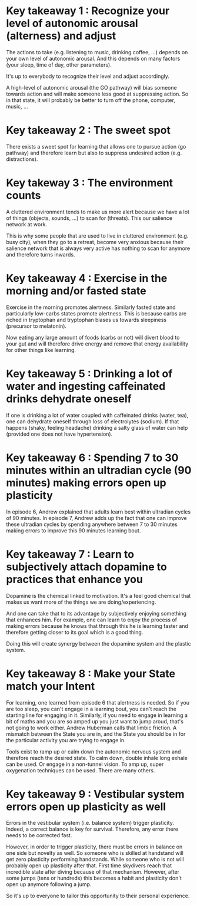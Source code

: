 # Key takeaway 1 : Recognize your level of autonomic arousal (alterness) and adjust
The actions to take (e.g. listening to music, drinking coffee, ...) depends on your own level of autonomic arousal.
And this depends on many factors (your sleep, time of day, other parameters).

It's up to everybody to recognize their level and adjust accordingly.

A high-level of autonomic arousal (the GO pathway) will bias someone towards action and will make someone less good at suppressing action.
So in that state, it will probably be better to turn off the phone, computer, music, ...

# Key takeaway 2 : The sweet spot
There exists a sweet spot for learning that allows one to pursue action (go pathway) and therefore learn but also to suppress undesired action (e.g. distractions).

# Key takeway 3 : The environment counts
A cluttered environment tends to make us more alert because we have a lot of things (objects, sounds, ...) to scan for (threats). This our salience network at work. 

This is why some people that are used to live in cluttered environment (e.g. busy city), when they go to a retreat, become very anxious because their salience network that is always very active has nothing to scan for anymore and therefore turns inwards. 

# Key takeaway 4 : Exercise in the morning and/or fasted state
Exercise in the morning promotes alertness.
Similarly fasted state and particularly low-carbs states promote alertness. This is because carbs are riched in tryptophan and tryptophan biases us towards sleepiness (precursor to melatonin).

Now eating any large amount of foods (carbs or not) will divert blood to your gut and will therefore drive energy and remove that energy availability for other things like learning. 

# Key takeaway 5 : Drinking a lot of water and ingesting caffeinated drinks dehydrate oneself
If one is drinking a lot of water coupled with caffeinated drinks (water, tea), one can dehydrate oneself through loss of electrolytes (sodium).
If that happens (shaky, feeling headache) drinking a salty glass of water can help (provided one does not have hypertension). 


# Key takeaway 6 : Spending 7 to 30 minutes within an ultradian cycle (90 minutes) making errors open up plasticity
In episode 6, Andrew explained that adults learn best within ultradian cycles of 90 minutes. In episode 7, Andrew adds up the fact that one can improve these ultradian cycles by spending anywhere between 7 to 30 minutes making errors to improve this 90 minutes learning bout. 

# Key takeaway 7 : Learn to subjectively attach dopamine to practices that enhance you
Dopamine is the chemical linked to motivation. It's a feel good chemical that makes us want more of the things we are doing/experiencing. 

And one can take that to its advantage by subjectively enjoying something that enhances him. For example, one can learn to enjoy the process of making errors because he knows that through this he is learning faster and therefore getting closer to its goal which is a good thing.

Doing this will create synergy between the dopamine system and the plastic system. 

# Key takeaway 8 : Make your State match your Intent
For learning, one learned from episode 6 that alertness is needed. So if you are too sleep, you can't engage in a learning bout, you can't reach the starting line for engaging in it. Similarly, if you need to engage in learning a bit of maths and you are so amped up you just want to jump aroud, that's not going to work either. Andrew Huberman calls that limbic friction. A mismatch between the State you are in, and the State you should be in for the particular activity you are trying to engage in.

Tools exist to ramp up or calm down the autonomic nervous system and therefore reach the desired state. To calm down, double inhale long exhale can be used. Or engage in a non-tunnel vision. To amp up, super oxygenation techniques can be used. There are many others. 

# Key takeaway 9 : Vestibular system errors open up plasticity as well
Errors in the vestibular system (i.e. balance system) trigger plasticity. Indeed, a correct balance is key for survival. Therefore, any error there needs to be corrected fast. 

However, in order to trigger plasticity, there must be errors in balance on one side but novelty as well. So someone who is skilled at handstand will get zero plasticity performing handstands. While someone who is not will probably open up plasticity after that. First time skydivers reach that incredible state after diving because of that mechanism. However, after some jumps (tens or hundreds) this becomes a habit and plasticity don't open up anymore following a jump.

So it's up to everyone to tailor this opportunity to their personal experience.